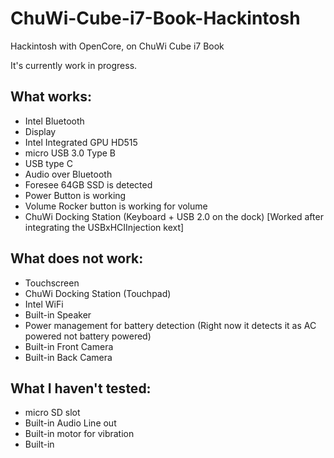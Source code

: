 # ChuWi-Cube-i7-Book-Hackintosh
Hackintosh with OpenCore, on ChuWi Cube i7 Book

It's currently work in progress.

## What works:
- Intel Bluetooth
- Display
- Intel Integrated GPU HD515
- micro USB 3.0 Type B
- USB type C
- Audio over Bluetooth
- Foresee 64GB SSD is detected
- Power Button is working
- Volume Rocker button is working for volume
- ChuWi Docking Station (Keyboard + USB 2.0 on the dock) [Worked after integrating the USBxHCIInjection kext]

## What does not work:
- Touchscreen
- ChuWi Docking Station (Touchpad)
- Intel WiFi
- Built-in Speaker
- Power management for battery detection (Right now it detects it as AC powered not battery powered)
- Built-in Front Camera
- Built-in Back Camera

## What I haven't tested:
- micro SD slot
- Built-in Audio Line out
- Built-in motor for vibration
- Built-in 

